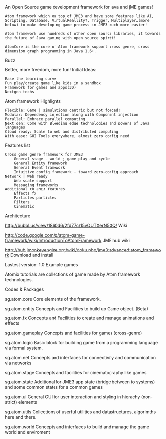An Open Source game development framework for java and jME games!

    Atom framework which on top of JME3 and have some features like AI, Scripting, Database, VirtualReallity?, Trigger, Multiplayer…(more below) to make developing game process in JME3 much more easier! 

    Atom framework use hundreds of other open source libraries, it towards the future of Java gaming with open source spirit! 

    AtomCore is the core of Atom framework support cross genre, cross dimension graph programming in Java 1.6+. 

Buzz

Better, more freedom, more fun!
Initial Ideas:

    Ease the learning curve
    Fun play/create game like kids in a sandbox
    Framework for games and apps(3D)
    Nextgen techs 

Atom framework Highlights

    Flexible: Game | simulations centric but not forced!
    Modular: Dependency injection along with Component injection
    Parallel: Embrace parallel computing
    Next gen: Come with Bleeding edge technologies and powers of Java languages
    Cloud ready: Scale to web and distributed computing
    With ease: GUI Tools everywhere, almost zero config need 

Features list

    Cross game genre framework for JME3
        General stage - world ; game play and cycle
        General Entity framework
        General Event framework
        Intuitive config framework - toward zero-config approach 
    Network | Web ready
        Web scale support
        Messaging frameworks 
    Additional to JME3 features
        Effects fx
        Particles particles
        Filters
        Cinematic 

Architecture

http://bubbl.us/view/1860d6/2fd77c/15vOUTXerN5GQ/
Wiki

http://code.google.com/p/atom-game-framework/wiki/IntroductionToAtomFramework
JME hub wiki

http://hub.jmonkeyengine.org/wiki/doku.php/jme3:advanced:atom_framework
Download and install

Lastest version: 1.0
Example games

Atomix tutorials are collections of game made by Atom framework technologies.

Codes & Packages

sg.atom.core Core elements of the framework.

sg.atom.entity	Concepts and Facilities to build up Game object. (Beta)

sg.atom.fx	Concepts and Facilities to create and manage animations and effects

sg.atom.gameplay	Concepts and facilities for games (cross-genre)

sg.atom.logic	Basic block for building game from a programming language via formal system.

sg.atom.net	Concepts and interfaces for connectivity and communication via networks

sg.atom.stage	Concepts and facilities for cinematography like games

sg.atom.state	Additional for JME3 app state (bridge between to systems) and some common states for a common games

sg.atom.ui	General GUI for user interaction and styling in hierachy (non-strict) elements

sg.atom.utils	Collections of userful utilities and datastructures, algorimths here and there.

sg.atom.world	Concepts and interfaces to build and manage the game world and enviroment 
